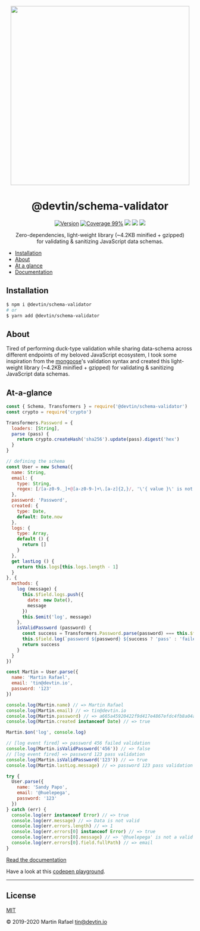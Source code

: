 <p align="center"><img align="center" width="480" src="https://repository-images.githubusercontent.com/228456718/f4767e00-61e6-11ea-964a-7b02d8dcb48f"/></p>

<div align="center"><h1 align="center">@devtin/schema-validator</h1></div>

<p align="center">
<a href="https://www.npmjs.com/package/@devtin/schema-validator" target="_blank"><img src="https://img.shields.io/npm/v/@devtin/schema-validator.svg" alt="Version"></a>
<a href="https://htmlpreview.github.io/?https://github.com/devtin/schema-validator/blob/master/coverage/lcov-report/index.html"><img src="https://img.shields.io/badge/coverage-99%25-green" alt="Coverage 99%"></a>
<a href="/test/features"><img src="https://github.com/devtin/schema-validator/workflows/test/badge.svg"></a>
<a href="https://gitter.im/schema-validator/community"><img src="https://badges.gitter.im/schema-validator/community.svg"></a>
<a href="http://opensource.org/licenses" target="_blank"><img src="http://img.shields.io/badge/License-MIT-brightgreen.svg"></a>
</p>

<p align="center">
Zero-dependencies, light-weight library (~4.2KB minified + gzipped)<br>
for validating & sanitizing JavaScript data schemas.
</p>

- [Installation](#installation)
- [About](#about)
- [At a glance](#at-a-glance)
- [Documentation](https://devtin.github.io/schema-validator)

## Installation

```sh
$ npm i @devtin/schema-validator
# or
$ yarn add @devtin/schema-validator
```

## About

Tired of performing duck-type validation while sharing data-schema across different endpoints of my beloved
JavaScript ecosystem, I took some inspiration from the [mongoose](https://mongoosejs.com)'s validation syntax and created
this light-weight library (~4.2KB minified + gzipped) for validating & sanitizing JavaScript data schemas.

## At-a-glance

```js
const { Schema, Transformers } = require('@devtin/schema-validator')
const crypto = require('crypto')

Transformers.Password = {
  loaders: [String],
  parse (pass) {
    return crypto.createHash('sha256').update(pass).digest('hex')
  }
}

// defining the schema
const User = new Schema({
  name: String,
  email: {
    type: String,
    regex: [/[a-z0-9._]+@[a-z0-9-]+\.[a-z]{2,}/, '\'{ value }\' is not a valid e-mail address']
  },
  password: 'Password',
  created: {
    type: Date,
    default: Date.now
  },
  logs: {
    type: Array,
    default () {
      return []
    }
  },
  get lastLog () {
    return this.logs[this.logs.length - 1]
  }
}, {
  methods: {
    log (message) {
      this.$field.logs.push({
        date: new Date(),
        message
      })
      this.$emit('log', message)
    },
    isValidPassword (password) {
      const success = Transformers.Password.parse(password) === this.$field.password
      this.$field.log(`password ${password} ${success ? 'pass' : 'failed'} validation`)
      return success
    }
  }
})

const Martin = User.parse({
  name: 'Martin Rafael',
  email: 'tin@devtin.io',
  password: '123'
})

console.log(Martin.name) // => Martin Rafael
console.log(Martin.email) // => tin@devtin.io
console.log(Martin.password) // => a665a45920422f9d417e4867efdc4fb8a04a1f3fff1fa07e998e86f7f7a27ae3
console.log(Martin.created instanceof Date) // => true

Martin.$on('log', console.log)

// [log event fired] => password 456 failed validation
console.log(Martin.isValidPassword('456')) // => false
// [log event fired] => password 123 pass validation
console.log(Martin.isValidPassword('123')) // => true
console.log(Martin.lastLog.message) // => password 123 pass validation

try {
  User.parse({
    name: 'Sandy Papo',
    email: '@huelepega',
    password: '123'
  })
} catch (err) {
  console.log(err instanceof Error) // => true
  console.log(err.message) // => Data is not valid
  console.log(err.errors.length) // => 1
  console.log(err.errors[0] instanceof Error) // => true
  console.log(err.errors[0].message) // => '@huelepega' is not a valid e-mail address
  console.log(err.errors[0].field.fullPath) // => email
}

```


[Read the documentation](https://devtin.github.io/schema-validator)

Have a look at this <a href="https://codepen.io/tin_r/pen/PoqwLMb?editors=0011" target="_blank">codepen playground</a>.

* * *

## License

[MIT](https://opensource.org/licenses/MIT)

&copy; 2019-2020 Martin Rafael <tin@devtin.io>
